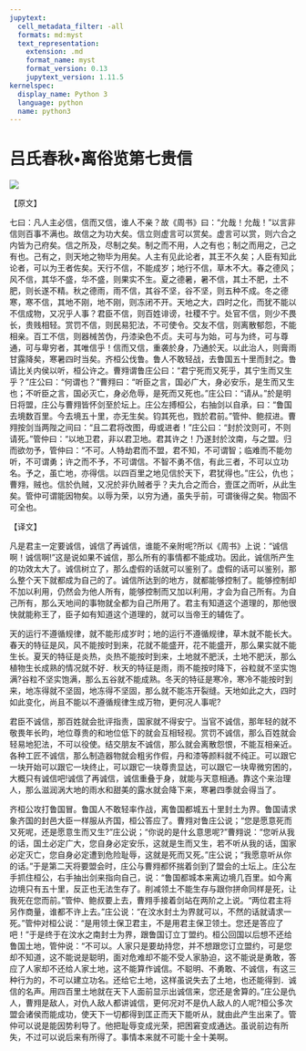 ```yaml
---
jupytext:
  cell_metadata_filter: -all
  formats: md:myst
  text_representation:
    extension: .md
    format_name: myst
    format_version: 0.13
    jupytext_version: 1.11.5
kernelspec:
  display_name: Python 3
  language: python
  name: python3
---
```

# 吕氏春秋&#8226;离俗览第七贵信

![](image/cover.jpg)

【原文】

七曰：凡人主必信，信而又信，谁人不亲？故《周书》曰：“允哉！允哉！”以言非信则百事不满也。故信之为功大矣。信立则虚言可以赏矣。虚言可以赏，则六合之内皆为己府矣。信之所及，尽制之矣。制之而不用，人之有也；制之而用之，己之有也。己有之，则天地之物毕为用矣。人主有见此论者，其王不久矣；人臣有知此论者，可以为王者佐矣。天行不信，不能成岁；地行不信，草木不大。春之德风；风不信，其华不盛，华不盛，则果实不生。夏之德暑，暑不信，其土不肥，土不肥，则长遂不精。秋之德雨，雨不信，其谷不坚，谷不坚，则五种不成。冬之德寒，寒不信，其地不刚，地不刚，则冻闭不开。天地之大，四时之化，而犹不能以不信成物，又况乎人事？君臣不信，则百姓诽谤，社稷不宁。处官不信，则少不畏长，贵贱相轻。赏罚不信，则民易犯法，不可使令。交友不信，则离散郁怨，不能相亲。百工不信，则器械苦伪，丹漆染色不贞。夫可与为始，可与为终，可与尊通，可与卑穷者，其唯信乎！信而又信，重袭於身，乃通於天。以此治人，则膏雨甘露降矣，寒暑四时当矣。齐桓公伐鲁。鲁人不敢轻战，去鲁国五十里而封之。鲁请比关内侯以听，桓公许之。曹翙谓鲁庄公曰：“君宁死而又死乎，其宁生而又生乎？”庄公曰：“何谓也？”曹翙曰：“听臣之言，国必广大，身必安乐，是生而又生也；不听臣之言，国必灭亡，身必危辱，是死而又死也。”庄公曰：“请从。”於是明日将盟，庄公与曹翙皆怀剑至於坛上。庄公左搏桓公，右抽剑以自承，曰：“鲁国去境数百里。今去境五十里，亦无生矣。钧其死也，戮於君前。”管仲、鲍叔进。曹翙按剑当两陛之间曰：“且二君将改图，毋或进者！”庄公曰：“封於汶则可，不则请死。”管仲曰：“以地卫君，非以君卫地。君其许之！乃遂封於汶南，与之盟。归而欲勿予，管仲曰：“不可。人特劫君而不盟，君不知，不可谓智；临难而不能勿听，不可谓勇；许之而不予，不可谓信。不智不勇不信，有此三者，不可以立功名。予之，虽亡地，亦得信。以四百里之地见信於天下，君犹得也。”庄公，仇也；曹翙，贼也。信於仇贼，又况於非仇贼者乎？夫九合之而合，壹匡之而听，从此生矣。管仲可谓能因物矣。以辱为荣，以穷为通，虽失乎前，可谓後得之矣。物固不可全也。

【译文】

凡是君主一定要诚信，诚信了再诚信，谁能不亲附呢?所以《周书》上说：“诚信啊！诚信啊!”这是说如果不诚信，那么所有的事情都不能成功。因此，诚信所产生的功效太大了。诚信树立了，那么虚假的话就可以鉴别了。虚假的话可以鉴别，那么整个天下就都成为自己的了。诚信所达到的地方，就都能够控制了。能够控制却不加以利用，仍然会为他人所有，能够控制而又加以利用，才会为自己所有。为自己所有，那么天地间的事物就全都为自己所用了。君主有知道这个道理的，那他很快就能称王了，臣子如有知道这个道理的，就可以当帝王的辅佐了。

天的运行不遵循规律，就不能形成岁时；地的运行不遵循规律，草木就不能长大。春天的特征是风，风不能按时到来，花就不能盛开，花不能盛开，那么果实就不能生长。夏天的特征是炎热，炎热不能按时到来，土地就不肥沃，土地不肥沃，那么植物生长成熟的情况就不好．秋天的特征是雨，雨不能按时降下，谷粒就不坚实饱满?谷粒不坚实饱满，那么五谷就不能成熟。冬天的特征是寒冷，寒冷不能按时到来，地冻得就不坚固，地冻得不坚固，那么就不能冻开裂缝。天地如此之大，四时如此变化，尚且不能以不遵循规律生成万物，更何况人事呢?

君臣不诚信，那百姓就会批评指责，国家就不得安宁。当官不诚信，那年轻的就不敬畏年长昀，地位尊贵的和地位低下的就会互相轻视。赏罚不诚信，那么百姓就会轻易地犯法，不可以役使。结交朋友不诚信，那么就会离散怨恨，不能互相亲近。各种工匠不诚信，那么制造器物就会粗劣作假，丹和漆等颜料就不纯正。可以跟它一块开始可以跟它一块终止，可以跟它一块尊贵显达，可以跟它一块卑微穷困的，大概只有诚信吧!诚信了再诚信，诚信重叠于身，就能与天意相通。靠这个来治理人，那么滋润涡大地的雨水和甜美的露水就会降下来，寒暑四季就会得当了。

齐桓公攻打鲁国冒。鲁国人不敢轻率作战，离鲁国都城五十里封土为界。鲁国请求象齐国的封邑大臣一样服从齐国，桓公答应了。曹翙对鲁庄公说；“您是愿意死而又死呢，还是愿意生而又生?”庄公说；“你说的是什幺意思呢?”曹翙说：“您听从我的话，国土必定广大，您自身必定安乐，这就是生而又生，若不听从我的话，国家必定灭亡，您自身必定遭到危险耻辱，这就是死而又死。”庄公说；“我愿意听从你的话。”于是第二天将要盟会时，庄公与曹翙都怀揣着剑到了盟会的土坛上。庄公左手抓住桓公，右手抽出剑来指向自己，说：“鲁国都城本来离边境几百里。如今离边境只有五十里，反正也无法生存了。削减领土不能生存与跟你拼命同样是死，让我死在您而前。”管仲、鲍叔要上去，曹翙手接着剑站在两阶之上说。“两位君主将另作商量，谁都不许上去。”庄公说：“在汶水封土为界就可以，不然的话就请求一死。”管仲对桓公说：“是用领土保卫君主，不是用君主保卫领土。您还是答应了吧！”于是终于在汶水之南封士为界，跟鲁国订立丁盟约。桓公回国以后想不还给鲁国土地，管仲说：“不可以。人家只是要劫持您，并不想跟您订立盟约，可是您却不知道，这不能说是聪明，面对危难却不能不受人家胁迫，这不能说是勇敢，答应了人家却不还给人家土地，这不能算作诚信。不聪明、不勇敢、不诚信，有这三种行为的，不可以建立功名。还给它土地，这样虽说失去了土地，也还能得到．诚信的名声。用四百里土地就在天下人面前显示出诚信来，您还是舍算的。”庄公是仇人，曹翙是敌人，对仇人敌人都讲诚信，更何况对不是仇人敌人的人呢?桓公多次盟会诸侯而能成功，使天下一切都得到匡正而天下能听从，就由此产生出来了。管仲可以说是能因势利导了。他把耻辱变成光荣，把困窘变成通达。虽说前边有所失，不过可以说后来有所得了。事情本来就不可能十全十美啊。



